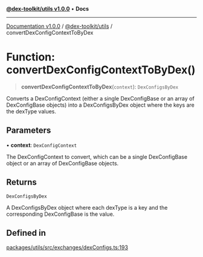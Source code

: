 [**@dex-toolkit/utils v1.0.0**](../README.md) • **Docs**

***

[Documentation v1.0.0](../../../packages.md) / [@dex-toolkit/utils](../README.md) / convertDexConfigContextToByDex

# Function: convertDexConfigContextToByDex()

> **convertDexConfigContextToByDex**(`context`): `DexConfigsByDex`

Converts a DexConfigContext (either a single DexConfigBase or an array of DexConfigBase objects) into a DexConfigsByDex object where the keys are the dexType values.

## Parameters

• **context**: `DexConfigContext`

The DexConfigContext to convert, which can be a single DexConfigBase object or an array of DexConfigBase objects.

## Returns

`DexConfigsByDex`

A DexConfigsByDex object where each dexType is a key and the corresponding DexConfigBase is the value.

## Defined in

[packages/utils/src/exchanges/dexConfigs.ts:193](https://github.com/niZmosis/dex-toolkit/blob/3d8b41b44787b30fbea5de3ab4737662ffb61bc8/packages/utils/src/exchanges/dexConfigs.ts#L193)
